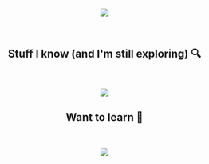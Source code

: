 <br/>
<p align="center">
  <!-- Typing SVG by DenverCoder1 - https://github.com/DenverCoder1/readme-typing-svg -->
  <a href="https://github.com/DenverCoder1/readme-typing-svg">
    <img src="https://readme-typing-svg.demolab.com/?lines=Hello%20i'm%20Paweł;Continuous%20development&font=Fira%20Code&center=true&width=440&height=45&color=2E8EF7FF&vCenter=true&pause=1000&size=28" /></a>
</p>

<br/>
 
<h2 align="center"> Stuff I know (and I'm still exploring) 🔍</h2>

<br/>

<p align="center">
  <a href="https://skillicons.dev">
    <img src="https://skillicons.dev/icons?i=autocad,git,github,cpp,python,html,css" />
  </a>
</p>

<h2 align="center"> Want to learn 🧠</h2>

<br/>

<p align="center">
  <a href="https://skillicons.dev">
    <img src="https://skillicons.dev/icons?i=kotlin,java,r,rust,js,cs"/>
  </a>
</p>
<br/>
